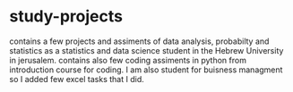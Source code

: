 # study-projects
contains a few projects and assiments of data analysis, probabilty and statistics as a statistics and data science student in the Hebrew University in jerusalem. 
contains also few coding assiments in python from introduction course for coding.
I am also student for buisness managment so I added few excel tasks that I did.
